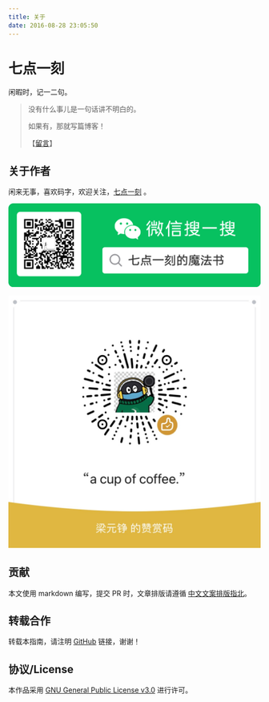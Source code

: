 ```yaml
---
title: 关于
date: 2016-08-28 23:05:50
---
```


# 七点一刻

闲暇时，记一二句。

> 没有什么事儿是一句话讲不明白的。  
> 
> 如果有，那就写篇博客！ 
> 
> 【[留言](https://github.com/LeungGeorge/LeungGeorge.github.io/issues/new)】  

## 关于作者

闲来无事，喜欢码字，欢迎关注，[七点一刻](https://leunggeorge.github.io/) 。   

![](assets/images/5723b75e61abd931b3f426c56da787f3_MD5.png)


![](assets/images/Pasted%20image%2020250428125523.png)



## 贡献

本文使用 markdown 编写，提交 PR 时，文章排版请遵循 [中文文案排版指北](https://github.com/mzlogin/chinese-copywriting-guidelines/blob/Simplified/README.md)。

## 转载合作

转载本指南，请注明 [GitHub](https://github.com/LeungGeorge/LeungGeorge.github.io) 链接，谢谢！

## 协议/License

本作品采用 [GNU General Public License v3.0](LICENSE) 进行许可。